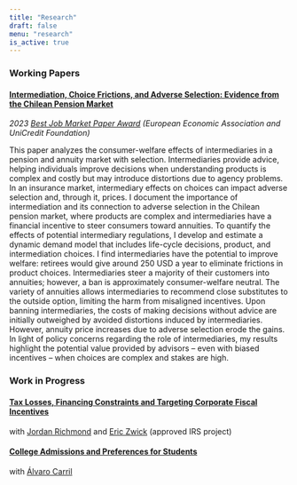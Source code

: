 ```yaml
---
title: "Research"
draft: false
menu: "research"
is_active: true
---
```


### Working Papers

#### [Intermediation, Choice Frictions, and Adverse Selection: Evidence from the Chilean Pension Market](/documents/boehm_jmp.pdf)

<div class="smaller-text">

<em>2023 <ins>Best Job Market Paper Award</ins> (European Economic Association and UniCredit Foundation)</em>
</div>

<div class="max-width-text">

This paper analyzes the consumer-welfare effects of intermediaries in a pension and annuity market with selection. Intermediaries provide advice, helping individuals improve decisions when understanding products is complex and costly but may introduce distortions due to agency problems. In an insurance market, intermediary effects on choices can impact adverse selection and, through it, prices. I document the importance of intermediation and its connection to adverse selection in the Chilean pension market, where products are complex and intermediaries have a financial incentive to steer consumers toward annuities. To quantify the effects of potential intermediary regulations, I develop and estimate a dynamic demand model that includes life-cycle decisions, product, and intermediation choices. I find intermediaries have the potential to improve welfare: retirees would give around 250 USD a year to eliminate frictions in product choices. Intermediaries steer a majority of their customers into annuities; however, a ban is approximately consumer-welfare neutral. The variety of annuities allows intermediaries to recommend close substitutes to the outside option, limiting the harm from misaligned incentives. Upon banning intermediaries, the costs of making decisions without advice are initially outweighed by avoided distortions induced by intermediaries. However, annuity price increases due to adverse selection erode the gains. In light of policy concerns regarding the role of intermediaries, my results highlight the potential value provided by advisors – even with biased incentives – when choices are complex and stakes are high.
</div>

### Work in Progress

#### [Tax Losses, Financing Constraints and Targeting Corporate Fiscal Incentives](/documents/nol_slides_2023_11_17.pdf)

with [Jordan Richmond](https://jordan-richmond.github.io/) and [Eric Zwick](http://www.ericzwick.com/) (approved IRS project)


#### [College Admissions and Preferences for Students](/documents/ranking_slides_11_22.pdf)
with [Álvaro Carril](https://acarril.github.io)